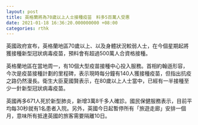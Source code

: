 ```yaml
---
layout: post
title: 英格蘭將為70歲以上人士接種疫苗　料多5百萬人受惠
date: 2021-01-18 16:36:20.000000000 +08:00
categories: rthk
---
```


英國政府宣布，英格蘭地區70歲以上、以及身體狀況較弱人士，在今個星期起將獲接種新型冠狀病毒疫苗，預料會有超過500萬人合資格接種。

英格蘭地區在當地周一，有10個大型疫苗接種中心投入服務。首相約翰遜形容，今次是疫苗接種計劃的里程碑，表示現時每分鐘有140人獲接種疫苗，但指出抗疫之路仍然漫長。衛生大臣夏國賢表示，在80歲以上人士當中，已經有一半接種至少一針新型冠狀病毒疫苗。

英國再多671人死於新型肺炎，新增3萬8千多人確診。國民保健服務表示，目前平均每30秒就有1名患者入院。另外，英國今日起暫停所有「旅遊走廊」安排一個月，意味所有抵達英國的旅客需要隔離10日。
